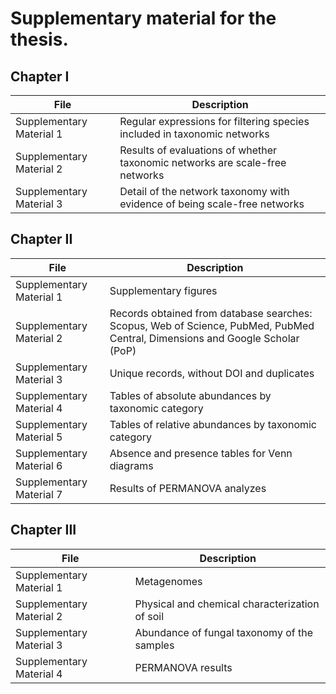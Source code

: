 # Supplementary material for the thesis.

## Chapter I

| File  | Description |
| --- | --- |
| Supplementary Material 1 | Regular expressions for filtering species included in taxonomic networks |
| Supplementary Material 2 | Results of evaluations of whether taxonomic networks are scale-free networks |
| Supplementary Material 3 | Detail of the network taxonomy with evidence of being scale-free networks |

## Chapter II

| File  | Description |
| --- | --- |
| Supplementary Material 1 | Supplementary figures |
| Supplementary Material 2 | Records obtained from database searches: Scopus, Web of Science, PubMed, PubMed Central, Dimensions and Google Scholar (PoP) |
| Supplementary Material 3 | Unique records, without DOI and duplicates |
| Supplementary Material 4 | Tables of absolute abundances by taxonomic category |
| Supplementary Material 5 | Tables of relative abundances by taxonomic category |
| Supplementary Material 6 | Absence and presence tables for Venn diagrams |
| Supplementary Material 7 | Results of PERMANOVA analyzes |

## Chapter III

| File  | Description |
| --- | --- |
| Supplementary Material 1 | Metagenomes |
| Supplementary Material 2 | Physical and chemical characterization of soil |
| Supplementary Material 3 | Abundance of fungal taxonomy of the samples |
| Supplementary Material 4 | PERMANOVA results |
